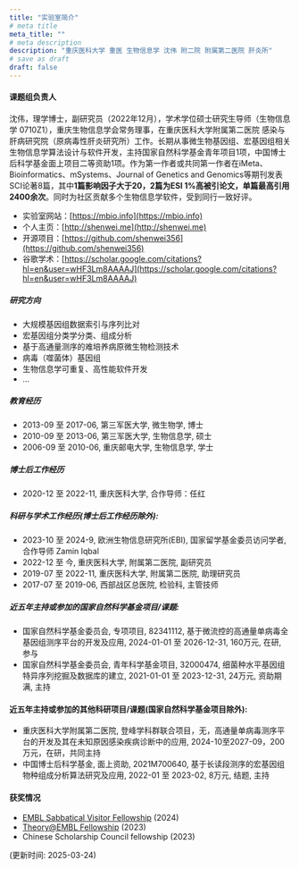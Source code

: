 ```yaml
---
title: "实验室简介"
# meta title
meta_title: ""
# meta description
description: "重庆医科大学 重医 生物信息学 沈伟 附二院 附属第二医院 肝炎所"
# save as draft
draft: false
---
```


#### 课题组负责人

沈伟，理学博士，副研究员（2022年12月），学术学位硕士研究生导师（生物信息学 0710Z1），重庆生物信息学会常务理事，在重庆医科大学附属第二医院 感染与肝病研究院（原病毒性肝炎研究所）工作。长期从事微生物基因组、宏基因组相关生物信息学算法设计与软件开发，主持国家自然科学基金青年项目1项，中国博士后科学基金面上项目二等资助1项。作为第一作者或共同第一作者在iMeta、Bioinformatics、mSystems、Journal of Genetics and Genomics等期刊发表SCI论著8篇，其中**1篇影响因子大于20，2篇为ESI 1%高被引论文，单篇最高引用2400余次**。同时为社区贡献多个生物信息学软件，受到同行一致好评。

- 实验室网站：[https://mbio.info](https://mbio.info)
- 个人主页：[http://shenwei.me](http://shenwei.me)
- 开源项目：[https://github.com/shenwei356](https://github.com/shenwei356)
- 谷歌学术：[https://scholar.google.com/citations?hl=en&user=wHF3Lm8AAAAJ](https://scholar.google.com/citations?hl=en&user=wHF3Lm8AAAAJ)

##### 研究方向

- 大规模基因组数据索引与序列比对
- 宏基因组分类学分类、组成分析
- 基于高通量测序的难培养病原微生物检测技术
- 病毒（噬菌体）基因组
- 生物信息学可重复、高性能软件开发
- ...

##### 教育经历

- 2013-09 至 2017-06, 第三军医大学, 微生物学, 博士
- 2010-09 至 2013-06, 第三军医大学, 生物信息学, 硕士
- 2006-09 至 2010-06, 重庆邮电大学, 生物信息学, 学士

##### 博士后工作经历

- 2020-12 至 2022-11, 重庆医科大学, 合作导师：任红

##### 科研与学术工作经历(博士后工作经历除外):

- 2023-10 至 2024-9, 欧洲生物信息研究所(EBI), 国家留学基金委员访问学者, 合作导师 Zamin Iqbal
- 2022-12 至 今, 重庆医科大学, 附属第二医院, 副研究员
- 2019-07 至 2022-11, 重庆医科大学, 附属第二医院, 助理研究员
- 2017-07 至 2019-06, 西部战区总医院, 检验科, 主管技师

##### 近五年主持或参加的国家自然科学基金项目/课题:

- 国家自然科学基金委员会, 专项项目, 82341112, 基于微流控的高通量单病毒全基因组测序平台的开发及应用, 2024-01-01 至 2026-12-31, 160万元, 在研, 参与
- 国家自然科学基金委员会, 青年科学基金项目, 32000474, 细菌种水平基因组特异序列挖掘及数据库的建立, 2021-01-01 至 2023-12-31, 24万元, 资助期满, 主持

#### 近五年主持或参加的其他科研项目/课题(国家自然科学基金项目除外):

- 重庆医科大学附属第二医院, 登峰学科群联合项目，无，高通量单病毒测序平台的开发及其在未知原因感染疾病诊断中的应用, 2024-10至2027-09，200万元，在研，共同主持
- 中国博士后科学基金, 面上资助, 2021M700640, 基于长读段测序的宏基因组物种组成分析算法研究及应用, 2022-01 至 2023-02, 8万元, 结题, 主持

#### 获奖情况

- [EMBL Sabbatical Visitor Fellowship](https://www.embl.org/about/info/scientific-visitor-programme/fellowships/embl-sabbatical-visitor-fellowships/) (2024)
- [Theory@EMBL Fellowship](https://www.embl.org/about/info/scientific-visitor-programme/theoryembl/) (2023)
- Chinese Scholarship Council fellowship (2023)

(更新时间: 2025-03-24)
